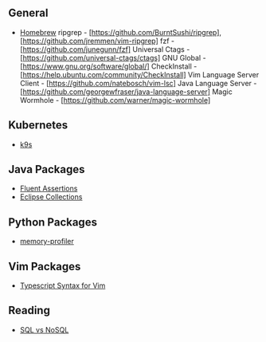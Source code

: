 ## General
- [Homebrew](https://docs.brew.sh/Homebrew-on-Linux)
ripgrep - [https://github.com/BurntSushi/ripgrep], [https://github.com/jremmen/vim-ripgrep]
fzf - [https://github.com/junegunn/fzf]
Universal Ctags - [https://github.com/universal-ctags/ctags]
GNU Global - [https://www.gnu.org/software/global/]
CheckInstall - [https://help.ubuntu.com/community/CheckInstall]
Vim Language Server Client - [https://github.com/natebosch/vim-lsc]
Java Language Server - [https://github.com/georgewfraser/java-language-server]
Magic Wormhole - [https://github.com/warner/magic-wormhole]

## Kubernetes
- [k9s](https://k9scli.io/topics/install/)

## Java Packages
- [Fluent Assertions](https://assertj.github.io/doc/)
- [Eclipse Collections](http://www.eclipse.org/collections/)

## Python Packages
- [memory-profiler](https://pypi.org/project/memory-profiler/)

## Vim Packages
- [Typescript Syntax for Vim](https://github.com/leafgarland/typescript-vim)

## Reading
- [SQL vs NoSQL](https://www.ibm.com/blog/sql-vs-nosql/)
